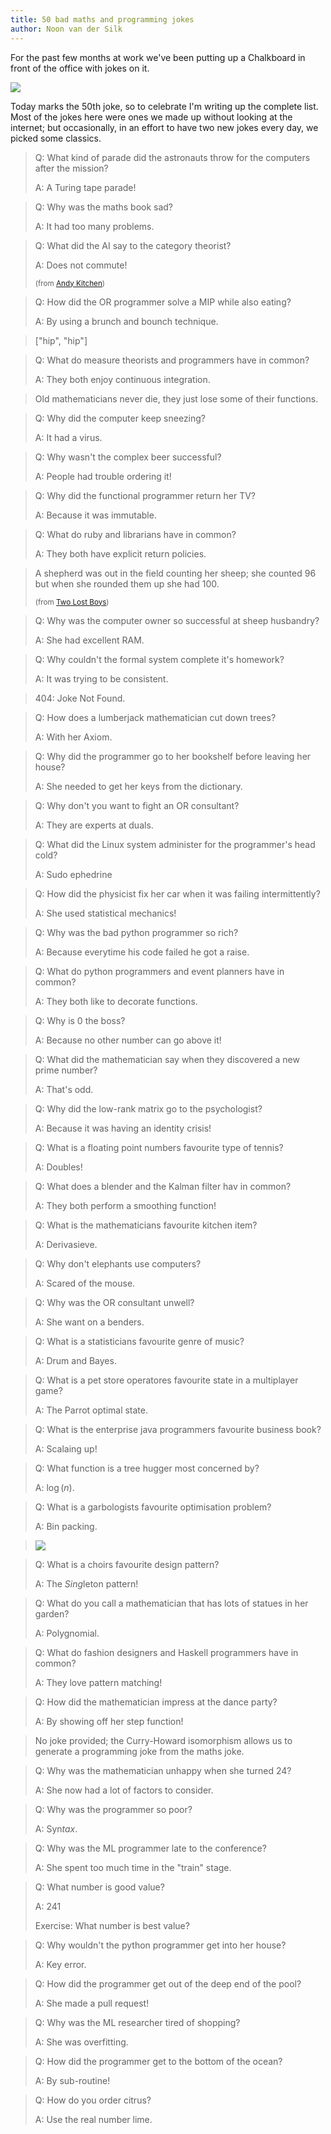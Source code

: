 ```yaml
---
title: 50 bad maths and programming jokes
author: Noon van der Silk
---
```


For the past few months at work we've been putting up a Chalkboard in front of the office with jokes on it.

![](/images/brunch-and-bound.png)

Today marks the 50th joke, so to celebrate I'm writing up the complete list. Most of the jokes here were ones
we made up without looking at the internet; but occasionally, in an effort to have two new jokes every day, we
picked some classics.

> Q: What kind of parade did the astronauts throw for the computers
>    after the mission?
>
> A: A Turing tape parade!


> Q: Why was the maths book sad?
>
> A: It had too many problems.


> Q: What did the AI say to the category theorist?
>
> A: Does not commute!
>
> <small>(from [Andy Kitchen](https://andy.kitchen))</small>


> Q: How did the OR programmer solve a MIP while also eating?
>
> A: By using a brunch and bounch technique.


> ["hip", "hip"]


> Q: What do measure theorists and programmers have in common?
>
> A: They both enjoy continuous integration.


> Old mathematicians never die, they just lose some of their functions.


> Q: Why did the computer keep sneezing?
>
> A: It had a virus.


> Q: Why wasn't the complex beer successful?
>
> A: People had trouble ordering it!


> Q: Why did the functional programmer return her TV?
>
> A: Because it was immutable.


> Q: What do ruby and librarians have in common?
>
> A: They both have explicit return policies.


> A shepherd was out in the field counting her sheep; she counted 96 but when she
> rounded them up she had 100.
>
> <small>(from [Two Lost Boys](http://www.twolostboys.com.au/))</small>


> Q: Why was the computer owner so successful at sheep husbandry?
>
> A: She had excellent RAM.


> Q: Why couldn't the formal system complete it's homework?
>
> A: It was trying to be consistent.


> 404: Joke Not Found.


> Q: How does a lumberjack mathematician cut down trees?
>
> A: With her Axiom.


> Q: Why did the programmer go to her bookshelf before leaving her house?
>
> A: She needed to get her keys from the dictionary.


> Q: Why don't you want to fight an OR consultant?
>
> A: They are experts at duals.


> Q: What did the Linux system administer for the programmer's head cold?
>
> A: Sudo ephedrine


> Q: How did the physicist fix her car when it was failing intermittently?
>
> A: She used statistical mechanics!


> Q: Why was the bad python programmer so rich?
>
> A: Because everytime his code failed he got a raise.


> Q: What do python programmers and event planners have in common?
>
> A: They both like to decorate functions.


> Q: Why is 0 the boss?
>
> A: Because no other number can go above it!


> Q: What did the mathematician say when they discovered a new prime number?
>
> A: That's odd.


> Q: Why did the low-rank matrix go to the psychologist?
>
> A: Because it was having an identity crisis!


> Q: What is a floating point numbers favourite type of tennis?
>
> A: Doubles!


> Q: What does a blender and the Kalman filter hav in common?
>
> A: They both perform a smoothing function!


> Q: What is the mathematicians favourite kitchen item?
>
> A: Derivasieve.


> Q: Why don't elephants use computers?
>
> A: Scared of the mouse.


> Q: Why was the OR consultant unwell?
>
> A: She want on a benders.


> Q: What is a statisticians favourite genre of music?
>
> A: Drum and Bayes.


> Q: What is a pet store operatores favourite state in a multiplayer game?
>
> A: The Parrot optimal state.


> Q: What is the enterprise java programmers favourite business book?
>
> A: Scalaing up!


> Q: What function is a tree hugger most concerned by?
>
> A: $\log(n)$.


> Q: What is a garbologists favourite optimisation problem?
>
> A: Bin packing.


> ![](/images/giraph.png)


> Q: What is a choirs favourite design pattern?
>
> A: The *Sing*leton pattern!


> Q: What do you call a mathematician that has lots of statues in her garden?
>
> A: Polygnomial.


> Q: What do fashion designers and Haskell programmers have in common?
>
> A: They love pattern matching!


> Q: How did the mathematician impress at the dance party?
>
> A: By showing off her step function!


> No joke provided; the Curry-Howard isomorphism allows us to generate a programming joke from the maths joke.


> Q: Why was the mathematician unhappy when she turned 24?
>
> A: She now had a lot of factors to consider.


> Q: Why was the programmer so poor?
>
> A: Syn*tax*.


> Q: Why was the ML programmer late to the conference?
>
> A: She spent too much time in the "train" stage.


> Q: What number is good value?
>
> A: 241
>
> Exercise: What number is best value?


> Q: Why wouldn't the python programmer get into her house?
>
> A: Key error.


> Q: How did the programmer get out of the deep end of the pool?
>
> A: She made a pull request!


> Q: Why was the ML researcher tired of shopping?
>
> A: She was overfitting.


> Q: How did the programmer get to the bottom of the ocean?
>
> A: By sub-routine!


> Q: How do you order citrus?
>
> A: Use the real number lime.
